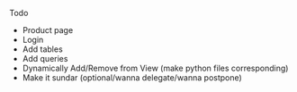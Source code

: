 Todo        
- Product page 
- Login
- Add tables
- Add queries
- Dynamically Add/Remove from View (make python files corresponding)
- Make it sundar (optional/wanna delegate/wanna postpone)